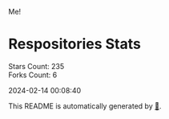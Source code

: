 Me!

# Respositories Stats
Stars Count: 235  
Forks Count: 6

2024-02-14 00:08:40  

This README is automatically generated by [🐰](https://github.com/rnitta/rnitta).
